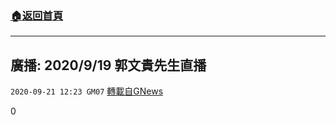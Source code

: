 ###  [:house:返回首頁](https://github.com/ourhimalayas/txt)
---

## 廣播: 2020/9/19 郭文貴先生直播
`2020-09-21 12:23 GM07` [轉載自GNews](https://gnews.org/zh-hant/374917/)

0
